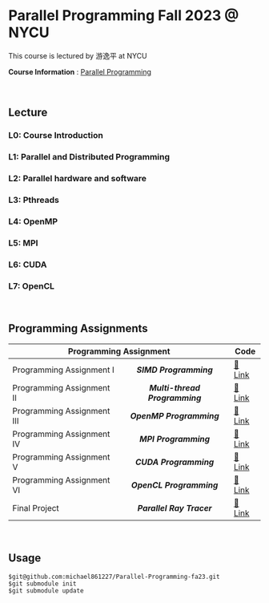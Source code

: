 # Parallel Programming Fall 2023 @ NYCU

This course is lectured by 游逸平 at NYCU

**Course Information** : [Parallel Programming](https://timetable.nycu.edu.tw/?r=main/crsoutline&Acy=112&Sem=1&CrsNo=535501&lang=zh-tw)

<BR>

## Lecture

### L0: Course Introduction

### L1: Parallel and Distributed Programming

### L2: Parallel hardware and software

### L3: Pthreads

### L4: OpenMP

### L5: MPI

### L6: CUDA

### L7: OpenCL

<BR>

## Programming Assignments

<!-- |                             |     Programming Assignment     |         Code          |
| :-------------------------: | :----------------------------: | :-------------------: |
|  Programming Assignment I:  |     **_SIMD Programming_**     | :link: [link](./HW1/) |
| Programming Assignment II:  | **_Multi-thread Programming_** | :link: [link](./HW2/) |
| Programming Assignment III: |    **_OpenMP Programming_**    | :link: [link](./HW3/) |
| Programming Assignment IV:  |     **_MPI Programming_**      | :link: [link](./HW4/) |
|  Programming Assignment V:  |     **_CUDA Programming_**     | :link: [link](./HW5/) |
| Programming Assignment VI:  |    **_OpenCL Programming_**    | :link: [link](./HW6/) | -->

<table>
    <thead>
    <tr>
        <th colspan="2"> Programming Assignment</th>
        <th>Code</th>
    </tr>
    </thead>
    <tbody>
    <tr>
        <td> Programming Assignment I</td>
        <td align="center"><b><i>SIMD Programming</td>
        <td><a href='./HW1/'><span>&#128279;</span> Link</td>
    </tr>
    <tr>
        <td>Programming Assignment II</td>
        <td align="center"><b><i>Multi-thread Programming</td>
        <td><a href='./HW2/'><span>&#128279;</span> Link</td>
    </tr>
    <tr>
        <td>Programming Assignment III</td>
        <td align="center"><b><i>OpenMP Programming</td>
        <td><a href='./HW3/'><span>&#128279;</span> Link</td>
    </tr>
    <tr>
        <td>Programming Assignment IV</td>
        <td align="center"><b><i>MPI Programming</td>
        <td><a href='./HW4/'><span>&#128279;</span> Link</td>
    </tr>
    <tr>
        <td>Programming Assignment V</td>
        <td align="center"><b><i>CUDA Programming</td>
        <td><a href='./HW5/'><span>&#128279;</span> Link</td>
    </tr>
    <tr>
        <td>Programming Assignment VI</td>
        <td align="center"><b><i>OpenCL Programming</td>
        <td><a href='./HW6/'><span>&#128279;</span> Link</td>
    </tr>
    <tr>
        <td>Final Project</td>
        <td align="center"><b><i>Parallel Ray Tracer</td>
        <td><a href='https://github.com/michael861227/Parallel_Ray_Tracer'><span>&#128279;</span> Link</td>
    </tr>
    </tbody>

</table>

<BR>

## Usage

```shell=
$git@github.com:michael861227/Parallel-Programming-fa23.git
$git submodule init
$git submodule update
```

